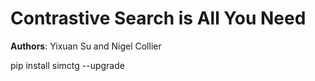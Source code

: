 # Contrastive Search is All You Need
**Authors**: Yixuan Su and Nigel Collier



pip install simctg --upgrade
